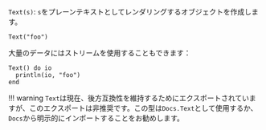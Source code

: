 `Text(s)`: `s`をプレーンテキストとしてレンダリングするオブジェクトを作成します。

```
Text("foo")
```

大量のデータにはストリームを使用することもできます：

```
Text() do io
  println(io, "foo")
end
```

!!! warning
    `Text`は現在、後方互換性を維持するためにエクスポートされていますが、このエクスポートは非推奨です。この型は`Docs.Text`として使用するか、`Docs`から明示的にインポートすることをお勧めします。

